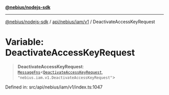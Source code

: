 [**@nebius/nodejs-sdk**](../../../../../README.md)

***

[@nebius/nodejs-sdk](../../../../../README.md) / [api/nebius/iam/v1](../README.md) / DeactivateAccessKeyRequest

# Variable: DeactivateAccessKeyRequest

> **DeactivateAccessKeyRequest**: [`MessageFns`](../../../../../runtime/protos/core/interfaces/MessageFns.md)\<[`DeactivateAccessKeyRequest`](../interfaces/DeactivateAccessKeyRequest.md), `"nebius.iam.v1.DeactivateAccessKeyRequest"`\>

Defined in: src/api/nebius/iam/v1/index.ts:1047
